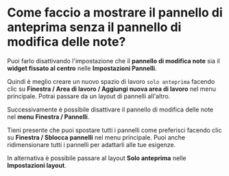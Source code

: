 # Come faccio a mostrare il pannello di anteprima senza il pannello di modifica delle note?

Puoi farlo disattivando l'impostazione che il **pannello di modifica note** sia il **widget fissato al centro** nelle **Impostazioni Pannelli**.

Quindi è meglio creare un nuovo spazio di lavoro `solo anteprima` facendo clic su **Finestra / Area di lavoro / Aggiungi nuova area di lavoro** nel menu principale. Potrai passare da un layout di pannelli all'altro.

Successivamente è possibile disattivare il pannello di modifica delle note nel **menu Finestra / Pannelli**.

Tieni presente che puoi spostare tutti i pannelli come preferisci facendo clic su **Finestra / Sblocca pannelli** nel menu principale. Puoi anche ridimensionare tutti i pannelli per adattarli alle tue esigenze.

In alternativa è possibile passare al layout **Solo anteprima** nelle **Impostazioni layout**.
